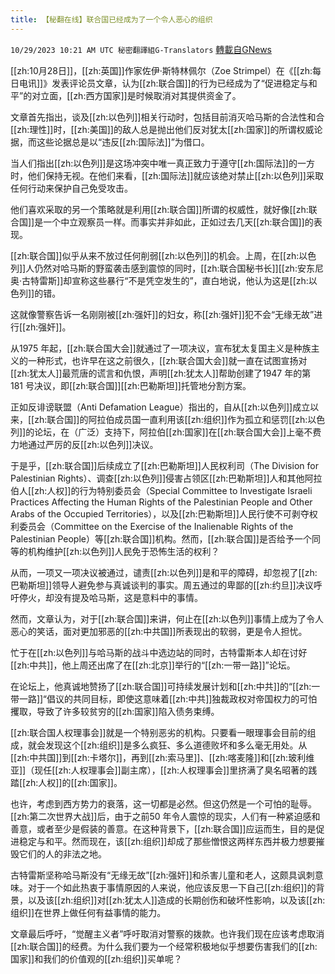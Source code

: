 ```yaml
---
title: 【秘翻在线】联合国已经成为了一个令人恶心的组织
---
```

`10/29/2023 10:21 AM UTC 秘密翻譯組G-Translators` [轉載自GNews](https://gnews.org/articles/1894995)

[[zh:10月28日]]，[[zh:英国]]作家佐伊·斯特林佩尔（Zoe Strimpel）在《[[zh:每日电讯]]》发表评论员文章，认为[[zh:联合国]]的行为已经成为了“促进稳定与和平”的对立面，[[zh:西方国家]]是时候取消对其提供资金了。

文章首先指出，谈及[[zh:以色列]]相关行动时，包括目前消灭哈马斯的合法性和合[[zh:理性]]时，[[zh:美国]]的敌人总是抛出他们反对犹太[[zh:国家]]的所谓权威论据，而这些论据总是以“违反[[zh:国际法]]”为借口。

当人们指出[[zh:以色列]]是这场冲突中唯一真正致力于遵守[[zh:国际法]]的一方时，他们保持无视。在他们来看，[[zh:国际法]]就应该绝对禁止[[zh:以色列]]采取任何行动来保护自己免受攻击。

他们喜欢采取的另一个策略就是利用[[zh:联合国]]所谓的权威性，就好像[[zh:联合国]]是一个中立观察员一样。而事实并非如此，正如过去几天[[zh:联合国]]的表现。

[[zh:联合国]]似乎从来不放过任何削弱[[zh:以色列]]的机会。上周，在[[zh:以色列]]人仍然对哈马斯的野蛮袭击感到震惊的同时，[[zh:联合国秘书长]][[zh:安东尼奥·古特雷斯]]却宣称这些暴行“不是凭空发生的”，直白地说，他认为这是[[zh:以色列]]的错。

这就像警察告诉一名刚刚被[[zh:强奸]]的妇女，称[[zh:强奸]]犯不会“无缘无故”进行[[zh:强奸]]。

从1975 年起，[[zh:联合国大会]]就通过了一项决议，宣布犹太复国主义是种族主义的一种形式，也许早在这之前很久，[[zh:联合国大会]]就一直在试图宣扬对[[zh:犹太人]]最荒唐的谎言和仇恨，声明[[zh:犹太人]]帮助创建了1947 年的第 181 号决议，即[[zh:联合国]][[zh:巴勒斯坦]]托管地分割方案。

正如反诽谤联盟（Anti Defamation League）指出的，自从[[zh:以色列]]成立以来，[[zh:联合国]]的阿拉伯成员国一直利用该[[zh:组织]]作为孤立和惩罚[[zh:以色列]]的论坛，在（广泛）支持下，阿拉伯[[zh:国家]]在[[zh:联合国大会]]上毫不费力地通过严厉的反[[zh:以色列]]决议。

于是乎，[[zh:联合国]]后续成立了[[zh:巴勒斯坦]]人民权利司（The Division for Palestinian Rights）、调查[[zh:以色列]]侵害占领区[[zh:巴勒斯坦]]人和其他阿拉伯人[[zh:人权]]的行为特别委员会（Special Committee to Investigate Israeli Practices Affecting the Human Rights of the Palestinian People and Other Arabs of the Occupied Territories），以及[[zh:巴勒斯坦]]人民行使不可剥夺权利委员会（Committee on the Exercise of the Inalienable Rights of the Palestinian People）等[[zh:联合国]]机构。然而，[[zh:联合国]]是否给予一个同等的机构维护[[zh:以色列]]人民免于恐怖生活的权利？

从而，一项又一项决议被通过，谴责[[zh:以色列]]是和平的障碍，却忽视了[[zh:巴勒斯坦]]领导人避免参与真诚谈判的事实。周五通过的卑鄙的[[zh:约旦]]决议呼吁停火，却没有提及哈马斯，这是意料中的事情。

然而，文章认为，对于[[zh:联合国]]来讲，何止在[[zh:以色列]]事情上成为了令人恶心的笑话，面对更加邪恶的[[zh:中共国]]所表现出的软弱，更是令人担忧。

忙于在[[zh:以色列]]与哈马斯的战斗中选边站的同时，古特雷斯本人却在讨好[[zh:中共]]，他上周还出席了在[[zh:北京]]举行的“[[zh:一带一路]]”论坛。

在论坛上，他真诚地赞扬了[[zh:联合国]]可持续发展计划和[[zh:中共]]的“[[zh:一带一路]]“倡议的共同目标，即使这意味着[[zh:中共]]独裁政权对帝国权力的可怕攫取，导致了许多较贫穷的[[zh:国家]]陷入债务束缚。

[[zh:联合国人权理事会]]就是一个特别恶劣的机构。只要看一眼理事会目前的组成，就会发现这个[[zh:组织]]是多么疯狂、多么道德败坏和多么毫无用处。从[[zh:中共国]]到[[zh:卡塔尔]]，再到[[zh:索马里]]、[[zh:喀麦隆]]和[[zh:玻利维亚]]（现任[[zh:人权理事会]]副主席），[[zh:人权理事会]]里挤满了臭名昭著的践踏[[zh:人权]]的[[zh:国家]]。

也许，考虑到西方势力的衰落，这一切都是必然。但这仍然是一个可怕的耻辱。[[zh:第二次世界大战]]后，由于之前50 年令人震惊的现实，人们有一种紧迫感和善意，或者至少是假装的善意。在这种背景下，[[zh:联合国]]应运而生，目的是促进稳定与和平。然而现在，该[[zh:组织]]却成了那些憎恨这两样东西并极力想要摧毁它们的人的非法之地。

古特雷斯坚称哈马斯没有“无缘无故”[[zh:强奸]]和杀害儿童和老人，这颇具讽刺意味。对于一个如此热衷于事情原因的人来说，他应该反思一下自己[[zh:组织]]的背景，以及该[[zh:组织]]对[[zh:犹太人]]造成的长期创伤和破坏性影响，以及该[[zh:组织]]在世界上做任何有益事情的能力。

文章最后呼吁，“觉醒主义者”呼吁取消对警察的拨款。也许我们现在应该考虑取消[[zh:联合国]]的经费。为什么我们要为一个经常积极地似乎想要伤害我们的[[zh:国家]]和我们的价值观的[[zh:组织]]买单呢？

